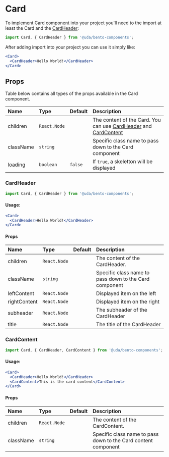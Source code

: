 # Card

To implement Card component into your project you'll need to the import at least the Card and the [CardHeader](#CardHeader):

```jsx
import Card, { CardHeader } from '@uda/bento-components';
```

After adding import into your project you can use it simply like:

```jsx
<Card>
  <CardHeader>Hello World!</CardHeader>
</Card>
```

## Props

Table below contains all types of the props available in the Card component.

| Name      | Type         | Default | Description                                                                                    |
| :-------- | :----------- | :------ | :--------------------------------------------------------------------------------------------- |
| children  | `React.Node` |         | The content of the Card. You can use [CardHeader](#cardheader) and [CardContent](#cardcontent) |
| className | `string`     |         | Specific class name to pass down to the Card component                                         |
| loading   | `boolean`    | `false` | If `true`, a skeletton will be displayed                                                       |

### CardHeader

```jsx
import Card, { CardHeader } from '@uda/bento-components';
```

#### Usage:

```jsx
<Card>
  <CardHeader>Hello World!</CardHeader>
</Card>
```

#### Props

| Name         | Type         | Default | Description                                            |
| :----------- | :----------- | :------ | :----------------------------------------------------- |
| children     | `React.Node` |         | The content of the CardHeader.                         |
| className    | `string`     |         | Specific class name to pass down to the Card component |
| leftContent  | `React.Node` |         | Displayed item on the left                             |
| rightContent | `React.Node` |         | Displayed item on the right                            |
| subheader    | `React.Node` |         | The subheader of the CardHeader                        |
| title        | `React.Node` |         | The title of the CardHeader                            |

### CardContent

```jsx
import Card, { CardHeader, CardContent } from '@uda/bento-components';
```

#### Usage:

```jsx
<Card>
  <CardHeader>Hello World!</CardHeader>
  <CardContent>This is the card content</CardContent>
</Card>
```

#### Props

| Name      | Type         | Default | Description                                                    |
| :-------- | :----------- | :------ | :------------------------------------------------------------- |
| children  | `React.Node` |         | The content of the CardContent.                                |
| className | `string`     |         | Specific class name to pass down to the Card content component |
